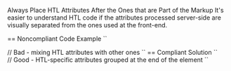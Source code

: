 Always Place HTL Attributes After the Ones that are Part of the Markup
It's easier to understand HTL code if the attributes processed server-side are visually separated from the ones used at the front-end.

== Noncompliant Code Example
``
<div data-sly-test="${model.enabled}" class="decorated" data-sly-unwrap="${!model.decorated}"> // Bad - mixing HTL attributes with other ones
``
== Compliant Solution
``
<!--/* Good - HTL-specific attributes grouped at the end of the element */ -->
<div class="decorated" data-sly-test="${model.enabled}" data-sly-unwrap="${!model.decorated}"> // Good - HTL-specific attributes grouped at the end of the element
``